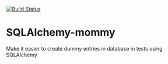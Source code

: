 [![Build Status](https://travis-ci.org/eduardo-matos/SQLAlchemy-mommy.svg?branch=master)](https://travis-ci.org/eduardo-matos/SQLAlchemy-mommy)

# SQLAlchemy-mommy
Make it easier to create dummy entries in database in tests using SQLAlchemy

